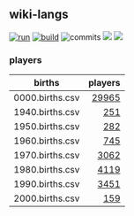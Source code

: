 ## wiki-langs
[![run](https://github.com/dreamerminsk/wiki-langs/actions/workflows/run.yml/badge.svg)](https://github.com/dreamerminsk/wiki-langs/actions/workflows/run.yml)
[![build](https://github.com/dreamerminsk/wiki-langs/actions/workflows/build.yml/badge.svg)](https://github.com/dreamerminsk/wiki-langs/actions/workflows/build.yml)
![commits](https://img.shields.io/github/commit-activity/w/dreamerminsk/wiki-langs)
![](https://img.shields.io/github/languages/code-size/dreamerminsk/wiki-langs)
![](https://img.shields.io/github/repo-size/dreamerminsk/wiki-langs)

### players
| births | players |
| :----: | ------: |
| 0000.births.csv | [29965](players/0000.births.csv) |
| 1940.births.csv | [251](players/1940.births.csv) |
| 1950.births.csv | [282](players/1950.births.csv) |
| 1960.births.csv | [745](players/1960.births.csv) |
| 1970.births.csv | [3062](players/1970.births.csv) |
| 1980.births.csv | [4119](players/1980.births.csv) |
| 1990.births.csv | [3451](players/1990.births.csv) |
| 2000.births.csv | [159](players/2000.births.csv) |

